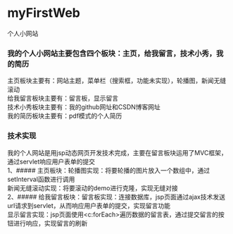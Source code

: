 # myFirstWeb
个人小网站
### 我的个人小网站主要包含四个板块：主页，给我留言，技术小秀，我的简历     
主页板块主要有：网站主题，菜单栏（搜索框，功能未实现），轮播图，新闻无缝滚动   
给我留言板块主要有：留言板，显示留言    
技术小秀板块主要有：我的github网址和CSDN博客网址   
我的简历板块主要有：pdf模式的个人简历   
### 技术实现   
我的个人网站是用jsp动态网页开发技术完成，主要在留言板块运用了MVC框架，通过servlet响应用户表单的提交   
1、##### 主页板块：轮播图实现：将要轮播的图片放入一个数组中，通过setInterval函数进行调用   
            新闻无缝滚动实现：将要滚动的demo进行克隆，实现无缝对接   
2、##### 给我留言板块：留言板实现：连接数据库，jsp页面通过ajax技术发送url请求到servlet，从而响应用户表单的提交，实现留言功能   
               显示留言实现：jsp页面使用<c:forEach>遍历数据的留言表，通过提交留言的按钮进行响应，实现留言的刷新
